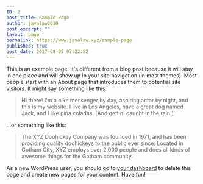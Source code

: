 ```yaml
---
ID: 2
post_title: Sample Page
author: javalaw2010
post_excerpt: ""
layout: page
permalink: https://www.javalaw.xyz/sample-page
published: true
post_date: 2017-08-05 07:22:52
---
```

This is an example page. It's different from a blog post because it will stay in one place and will show up in your site navigation (in most themes). Most people start with an About page that introduces them to potential site visitors. It might say something like this:

<blockquote>Hi there! I'm a bike messenger by day, aspiring actor by night, and this is my website. I live in Los Angeles, have a great dog named Jack, and I like pi&#241;a coladas. (And gettin' caught in the rain.)</blockquote>

...or something like this:

<blockquote>The XYZ Doohickey Company was founded in 1971, and has been providing quality doohickeys to the public ever since. Located in Gotham City, XYZ employs over 2,000 people and does all kinds of awesome things for the Gotham community.</blockquote>

As a new WordPress user, you should go to <a href="http://www.javalaw.xyz/wp-admin/">your dashboard</a> to delete this page and create new pages for your content. Have fun!